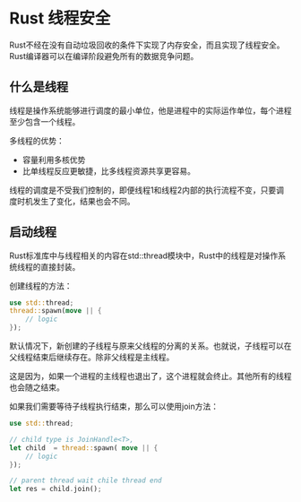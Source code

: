 # Rust 线程安全

Rust不经在没有自动垃圾回收的条件下实现了内存安全，而且实现了线程安全。Rust编译器可以在编译阶段避免所有的数据竞争问题。

## 什么是线程

线程是操作系统能够进行调度的最小单位，他是进程中的实际运作单位，每个进程至少包含一个线程。

多线程的优势：

- 容量利用多核优势
- 比单线程反应更敏捷，比多线程资源共享更容易。

线程的调度是不受我们控制的，即便线程1和线程2内部的执行流程不变，只要调度时机发生了变化，结果也会不同。

## 启动线程

Rust标准库中与线程相关的内容在std::thread模块中，Rust中的线程是对操作系统线程的直接封装。

创建线程的方法：

```rust
use std::thread;
thread::spawn(move || {
	// logic
});
```

默认情况下，新创建的子线程与原来父线程的分离的关系。也就说，子线程可以在父线程结束后继续存在。除非父线程是主线程。

这是因为，如果一个进程的主线程也退出了，这个进程就会终止。其他所有的线程也会随之结束。

如果我们需要等待子线程执行结束，那么可以使用join方法：

```rust
use std::thread;

// child type is JoinHandle<T>, 
let child  = thread::spawn( move || {
	// logic
});

// parent thread wait chile thread end 
let res = child.join();
```

